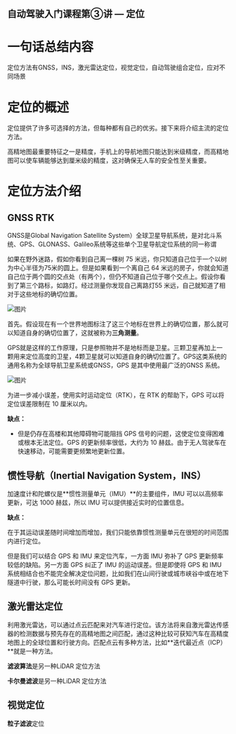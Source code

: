 ## 自动驾驶入门课程第③讲 — 定位



# 一句话总结内容

定位方法有GNSS，INS，激光雷达定位，视觉定位，自动驾驶组合定位，应对不同场景

# **定位的概述**

定位提供了许多可选择的方法，但每种都有自己的优劣。接下来将介绍主流的定位方法。



高精地图最重要特征之一是精度，手机上的导航地图只能达到米级精度，而高精地图可以使车辆能够达到厘米级的精度，这对确保无人车的安全性至关重要。



# **定位方法介绍**

## **GNSS RTK**

GNSS是Global Navigation Satellite System）全球卫星导航系统，是对北斗系统、GPS、GLONASS、Galileo系统等这些单个卫星导航定位系统的同一称谓

如果在野外迷路，假如你看到自己离一棵树 75 米远，你只知道自己位于一个以树为中心半径为75米的圆上。但是如果看到一个离自己 64 米远的房子，你就会知道自己位于两个圆的交点处（有两个），但仍不知道自己位于哪个交点上。假设你看到了第三个路标，如路灯。经过测量你发现自己离路灯55 米远，自己就知道了相对于这些地标的确切位置。



![图片](https://mmbiz.qpic.cn/mmbiz_png/C4wVziccAsSKheicb5Rr4F6ev67I13K2MLvZfBia5qf0xW7kIcf31NLOWKcgdOfIicOQ6sMJibtvfpib0r6fs8vxo2Tw/640?wx_fmt=png&tp=webp&wxfrom=5&wx_lazy=1&wx_co=1)



首先。假设现在有一个世界地图标注了这三个地标在世界上的确切位置，那么就可以知道自身的确切位置了，这就被称为**三角测量**。



GPS就是这样的工作原理，只是参照物并不是地标而是卫星。三颗卫星再加上一颗用来定位高度的卫星，4颗卫星就可以知道自身的确切位置了。GPS这类系统的通用名称为全球导航卫星系统或GNSS，GPS 是其中使用最广泛的GNSS 系统。



![图片](https://mmbiz.qpic.cn/mmbiz_jpg/C4wVziccAsSKheicb5Rr4F6ev67I13K2MLQ3gnZZCF9yhhz43wnE3barT1a4oDDfstFfvn1aa0Jrbs4h6TDMnIwA/640?wx_fmt=jpeg&tp=webp&wxfrom=5&wx_lazy=1&wx_co=1)



为进一步减小误差，使用实时运动定位（RTK），在 RTK 的帮助下，GPS 可以将定位误差限制在 10 厘米以内。

**缺点：**

- 但是仍存在高楼和其他障碍物可能阻挡 GPS 信号的问题，这使定位变得困难或根本无法定位。GPS 的更新频率很低，大约为 10 赫兹。由于无人驾驶车在快速移动，可能需要更频繁地更新位置。



## **惯性导航**（Inertial Navigation System，INS）

加速度计和陀螺仪是**惯性测量单元（IMU）**的主要组件，IMU 可以以高频率更新，可达 1000 赫兹，所以 IMU 可以提供接近实时的位置信息。

**缺点：**

在于其运动误差随时间增加而增加，我们只能依靠惯性测量单元在很短的时间范围内进行定位。

但是我们可以结合 GPS 和 IMU 来定位汽车，一方面  IMU 弥补了 GPS 更新频率较低的缺陷。另一方面 GPS 纠正了 IMU 的运动误差。但是即使将 GPS 和 IMU 系统相结合也不能完全解决定位问题，比如我们在山间行驶或城市峡谷中或在地下隧道中行驶，那么可能长时间没有 GPS 更新。



## **激光雷达定位**

利用激光雷达，可以通过点云匹配来对汽车进行定位。该方法将来自激光雷达传感器的检测数据与预先存在的高精地图之间匹配，通过这种比较可获知汽车在高精度地图上的全球位置和行驶方向。匹配点云有多种方法，比如**迭代最近点（ICP）**就是一种方法。

**滤波算法**是另一种LiDAR 定位方法

**卡尔曼滤波**是另一种LiDAR 定位方法



## **视觉定位**

**粒子滤波**定位
